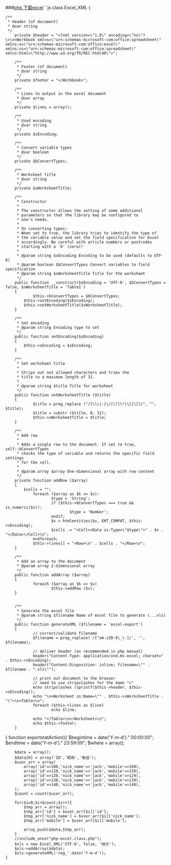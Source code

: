 ###[php 下载excel]()
``js
class Excel_XML
{

	/**
	 * Header (of document)
	 * @var string
	 */
        private $header = "<?xml version=\"1.0\" encoding=\"%s\"?\>\n<Workbook xmlns=\"urn:schemas-microsoft-com:office:spreadsheet\" xmlns:x=\"urn:schemas-microsoft-com:office:excel\" xmlns:ss=\"urn:schemas-microsoft-com:office:spreadsheet\" xmlns:html=\"http://www.w3.org/TR/REC-html40\">";

        /**
         * Footer (of document)
         * @var string
         */
        private $footer = "</Workbook>";

        /**
         * Lines to output in the excel document
         * @var array
         */
        private $lines = array();

        /**
         * Used encoding
         * @var string
         */
        private $sEncoding;
        
        /**
         * Convert variable types
         * @var boolean
         */
        private $bConvertTypes;
        
        /**
         * Worksheet title
         * @var string
         */
        private $sWorksheetTitle;

        /**
         * Constructor
         * 
         * The constructor allows the setting of some additional
         * parameters so that the library may be configured to
         * one's needs.
         * 
         * On converting types:
         * When set to true, the library tries to identify the type of
         * the variable value and set the field specification for Excel
         * accordingly. Be careful with article numbers or postcodes
         * starting with a '0' (zero)!
         * 
         * @param string $sEncoding Encoding to be used (defaults to UTF-8)
         * @param boolean $bConvertTypes Convert variables to field specification
         * @param string $sWorksheetTitle Title for the worksheet
         */
        public function __construct($sEncoding = 'UTF-8', $bConvertTypes = false, $sWorksheetTitle = 'Table1')
        {
                $this->bConvertTypes = $bConvertTypes;
        	$this->setEncoding($sEncoding);
        	$this->setWorksheetTitle($sWorksheetTitle);
        }
        
        /**
         * Set encoding
         * @param string Encoding type to set
         */
        public function setEncoding($sEncoding)
        {
        	$this->sEncoding = $sEncoding;
        }

        /**
         * Set worksheet title
         * 
         * Strips out not allowed characters and trims the
         * title to a maximum length of 31.
         * 
         * @param string $title Title for worksheet
         */
        public function setWorksheetTitle ($title)
        {
                $title = preg_replace ("/[\\\|:|\/|\?|\*|\[|\]]/", "", $title);
                $title = substr ($title, 0, 31);
                $this->sWorksheetTitle = $title;
        }

        /**
         * Add row
         * 
         * Adds a single row to the document. If set to true, self::bConvertTypes
         * checks the type of variable and returns the specific field settings
         * for the cell.
         * 
         * @param array $array One-dimensional array with row content
         */
        private function addRow ($array)
        {
        	$cells = "";
                foreach ($array as $k => $v):
                        $type = 'String';
                        if ($this->bConvertTypes === true && is_numeric($v)):
                                $type = 'Number';
                        endif;
                        $v = htmlentities($v, ENT_COMPAT, $this->sEncoding);
                        $cells .= "<Cell><Data ss:Type=\"$type\">" . $v . "</Data></Cell>\n"; 
                endforeach;
                $this->lines[] = "<Row>\n" . $cells . "</Row>\n";
        }

        /**
         * Add an array to the document
         * @param array 2-dimensional array
         */
        public function addArray ($array)
        {
                foreach ($array as $k => $v)
                        $this->addRow ($v);
        }


        /**
         * Generate the excel file
         * @param string $filename Name of excel file to generate (...xls)
         */
        public function generateXML ($filename = 'excel-export')
        {
                // correct/validate filename
                $filename = preg_replace('/[^aA-zZ0-9\_\-]/', '', $filename);
    	
                // deliver header (as recommended in php manual)
                header("Content-Type: application/vnd.ms-excel; charset=" . $this->sEncoding);
                header("Content-Disposition: inline; filename=\"" . $filename . ".xls\"");

                // print out document to the browser
                // need to use stripslashes for the damn ">"
                echo stripslashes (sprintf($this->header, $this->sEncoding));
                echo "\n<Worksheet ss:Name=\"" . $this->sWorksheetTitle . "\">\n<Table>\n";
                foreach ($this->lines as $line)
                        echo $line;

                echo "</Table>\n</Worksheet>\n";
                echo $this->footer;
        }

}
function exportstatAction(){
        $begintime = date('Y-m-d')." 00:00:00";
        $endtime = date('Y-m-d')." 23:59:59";
        $where = array();
        
        $data = array();
        $data[0] = array('ID','昵称','电话');
        $user_arr = array(
        	array('id'=>100,'nick_name'=>'jack','mobile'=>189),
        	array('id'=>110,'nick_name'=>'jack','mobile'=>159),
        	array('id'=>120,'nick_name'=>'jack','mobile'=>129),
        	array('id'=>130,'nick_name'=>'jack','mobile'=>139),
        	array('id'=>140,'nick_name'=>'jack','mobile'=>149),
        );
        $count = count($user_arr);
        
        for($i=0;$i<$count;$i++){
            $tmp_arr = array();
            $tmp_arr['id'] = $user_arr[$i]['id'];
            $tmp_arr['nick_name'] = $user_arr[$i]['nick_name'];
            $tmp_arr['mobile'] = $user_arr[$i]['mobile'];
   
            array_push($data,$tmp_arr);
        }
        //include_once("php-excel.class.php");
        $xls = new Excel_XML('UTF-8', false, '统计');
        $xls->addArray($data);
        $xls->generateXML('reg_'.date('Y-m-d'));
    }
```
